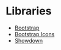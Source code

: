 # Libraries

- [Bootstrap](https://getbootstrap.com/)
- [Bootstrap Icons](https://icons.getbootstrap.com/)
- [Showdown](https://showdownjs.com/)
